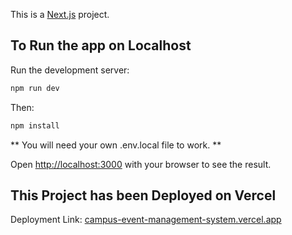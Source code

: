 This is a [Next.js](https://nextjs.org/) project.

## To Run the app on Localhost

Run the development server:

```bash
npm run dev
```

Then:

```bash
npm install
```

** You will need your own .env.local file to work. **

Open [http://localhost:3000](http://localhost:3000) with your browser to see the result.

## This Project has been Deployed on Vercel

Deployment Link: [campus-event-management-system.vercel.app](campus-event-management-system.vercel.app)
